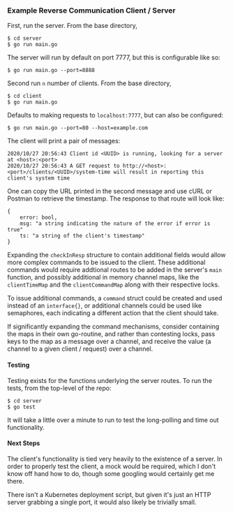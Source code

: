 ### Example Reverse Communication Client / Server

First, run the server. From the base directory,
```
$ cd server
$ go run main.go
```

The server will run by default on port 7777, but this is configurable like so:
```
$ go run main.go --port=8888
```

Second run `n` number of clients. From the base directory,
```
$ cd client
$ go run main.go
```

Defaults to making requests to `localhost:7777`, but can also be configured:
```
$ go run main.go --port=80 --host=example.com 
```

The client will print a pair of messages:
```
2020/10/27 20:56:43 Client id <UUID> is running, looking for a server at <host>:<port>
2020/10/27 20:56:43 A GET request to http://<host>:<port>/clients/<UUID>/system-time will result in reporting this client's system time
```

One can copy the URL printed in the second message and use cURL or Postman to retrieve the timestamp. The response to that route will look like:

```
{
    error: bool,
    msg: "a string indicating the nature of the error if error is true"
    ts: "a string of the client's timestamp"
}
```

Expanding the `checkInResp` structure to contain additional fields would allow more complex commands to be issued to the client. These additional commands would require addtional routes to be added in the server's `main` function, and possibly additional in memory channel maps, like the `clientTimeMap` and the `clientCommandMap` along with their respective locks.

To issue additional commands, a `command` struct could be created and used instead of an `interface{}`, or additional channels could be used like semaphores, each indicating a different action that the client should take.

If significantly expanding the command mechanisms, consider containing the maps in their own go-routine, and rather than contesting locks, pass keys to the map as a message over a channel, and receive the value (a channel to a given client / request) over a channel.

#### Testing
Testing exists for the functions underlying the server routes. To run the tests, from the top-level of the repo:
```
$ cd server
$ go test
```
It will take a little over a minute to run to test the long-polling and time out functionality.

#### Next Steps
The client's functionality is tied very heavily to the existence of a server. In order to properly test the client, a mock would be required, which I don't know off hand how to do, though some googling would certainly get me there.

There isn't a Kubernetes deployment script, but given it's just an HTTP server grabbing a single port, it would also likely be trivially small.